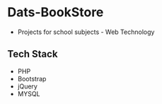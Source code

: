 # Dats-BookStore
- Projects for school subjects - Web Technology 

## Tech Stack
- PHP
- Bootstrap
- jQuery
- MYSQL
